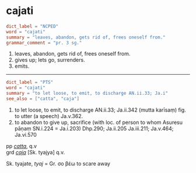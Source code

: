 # cajati

``` toml
dict_label = "NCPED"
word = "cajati"
summary = "leaves, abandon, gets rid of, frees oneself from."
grammar_comment = "pr. 3 sg."
```

1. leaves, abandon, gets rid of, frees oneself from.
2. gives up; lets go, surrenders.
3. emits.

--------------------

``` toml
dict_label = "PTS"
word = "cajati"
summary = "to let loose, to emit, to discharge AN.ii.33; Ja.i"
see_also = ["catta", "caja"]
```

1. to let loose, to emit, to discharge AN.ii.33; Ja.ii.342 (mutta karīsaṃ) fig. to utter (a speech) Ja.v.362.
2. to abandon to give up, sacrifice (with loc. of person to whom Asuresu pāṇaṃ SN.i.224 = Ja.i.203) Dhp.290; Ja.ii.205 Ja.iii.211; Ja.v.464; Ja.vi.570

pp *[catta](catta.md)*, q.v  
grd *[caja](caja.md)* [Sk. tyajya] q.v.

Sk. tyajate, *tyaj* = Gr. σο βέω to scare away

